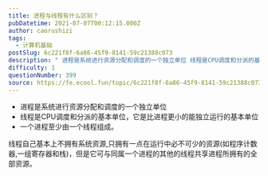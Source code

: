 ```yaml
---
title: 进程与线程有什么区别？
pubDatetime: 2021-07-07T00:12:15.000Z
author: caorushizi
tags:
  - 计算机基础
postSlug: 6c221f8f-6a86-45f9-8141-59c21388c073
description: " 进程是系统进行资源分配和调度的一个独立单位 线程是CPU调度和分派的基本单位，它是比进程更小的能独立运行的基本单位 一个进程至少由一个线程组成。 线程自己基本上不拥有系统资源,只拥有一点在运行中必不可少的资源(如程序计数器,一组寄存器和栈)，但是它可与同属一个进程的其他的线程共享进程所拥有的全部资源。 "
difficulty: 1
questionNumber: 399
source: https://fe.ecool.fun/topic/6c221f8f-6a86-45f9-8141-59c21388c073
---
```


- 进程是系统进行资源分配和调度的一个独立单位
- 线程是CPU调度和分派的基本单位，它是比进程更小的能独立运行的基本单位
- 一个进程至少由一个线程组成。

线程自己基本上不拥有系统资源,只拥有一点在运行中必不可少的资源(如程序计数器,一组寄存器和栈)，但是它可与同属一个进程的其他的线程共享进程所拥有的全部资源。
